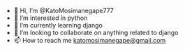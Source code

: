 - 👋 Hi, I’m @KatoMosimanegape777
- 👀 I’m interested in python
- 🌱 I’m currently learning django
- 💞️ I’m looking to collaborate on anything related to django
- 📫 How to reach me katomosimanegape@gmail.com

<!---
KatoMosimanegape777/KatoMosimanegape777 is a ✨ special ✨ repository because its `README.md` (this file) appears on your GitHub profile.
You can click the Preview link to take a look at your changes.
--->
